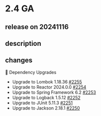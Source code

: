 # 2.4 GA

## release on 20241116

## description

## changes

🔨 Dependency Upgrades

* Upgrade to Lombok 1.18.36 <a href="https://github.com/spring-projects/spring-hateoas/issues/2255" data-hovercard-type="issue" data-hovercard-url="/spring-projects/spring-hateoas/issues/2255/hovercard">#2255</a>
* Upgrade to Reactor 2024.0.0 <a href="https://github.com/spring-projects/spring-hateoas/issues/2254" data-hovercard-type="issue" data-hovercard-url="/spring-projects/spring-hateoas/issues/2254/hovercard">#2254</a>
* Upgrade to Spring Framework 6.2 <a href="https://github.com/spring-projects/spring-hateoas/issues/2253" data-hovercard-type="issue" data-hovercard-url="/spring-projects/spring-hateoas/issues/2253/hovercard">#2253</a>
* Upgrade to Logback 1.5.12 <a href="https://github.com/spring-projects/spring-hateoas/issues/2252" data-hovercard-type="issue" data-hovercard-url="/spring-projects/spring-hateoas/issues/2252/hovercard">#2252</a>
* Upgrade to JUnit 5.11.3 <a href="https://github.com/spring-projects/spring-hateoas/issues/2251" data-hovercard-type="issue" data-hovercard-url="/spring-projects/spring-hateoas/issues/2251/hovercard">#2251</a>
* Upgrade to Jackson 2.18.1 <a href="https://github.com/spring-projects/spring-hateoas/issues/2250" data-hovercard-type="issue" data-hovercard-url="/spring-projects/spring-hateoas/issues/2250/hovercard">#2250</a>

